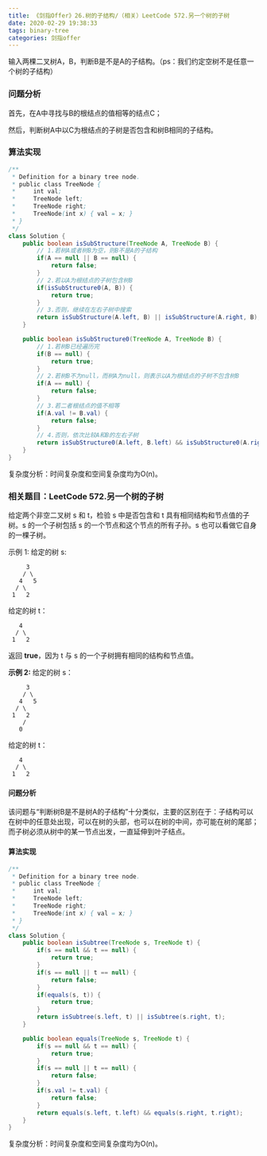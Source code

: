 ```yaml
---
title: 《剑指Offer》26.树的子结构/（相关）LeetCode 572.另一个树的子树
date: 2020-02-29 19:38:33
tags: binary-tree
categories: 剑指offer
---
```


输入两棵二叉树A，B，判断B是不是A的子结构。（ps：我们约定空树不是任意一个树的子结构）

<!--more-->

### 问题分析

首先，在A中寻找与B的根结点的值相等的结点C；

然后，判断树A中以C为根结点的子树是否包含和树B相同的子结构。

### 算法实现

```java
/**
 * Definition for a binary tree node.
 * public class TreeNode {
 *     int val;
 *     TreeNode left;
 *     TreeNode right;
 *     TreeNode(int x) { val = x; }
 * }
 */
class Solution {
    public boolean isSubStructure(TreeNode A, TreeNode B) {
        // 1.若树A或者树B为空，则B不是A的子结构
        if(A == null || B == null) {
            return false;
        }
        // 2.若以A为根结点的子树包含树B
        if(isSubStructure0(A, B)) {
            return true;
        }
        // 3.否则，继续在左右子树中搜索
        return isSubStructure(A.left, B) || isSubStructure(A.right, B);
    }

    public boolean isSubStructure0(TreeNode A, TreeNode B) {
        // 1.若树B已经遍历完
        if(B == null) {
            return true;
        }  
        // 2.若树B不为null，而树A为null，则表示以A为根结点的子树不包含树B
        if(A == null) {
            return false;
        }
        // 3.若二者根结点的值不相等
        if(A.val != B.val) {
            return false;
        }
        // 4.否则，依次比较A和B的左右子树
        return isSubStructure0(A.left, B.left) && isSubStructure0(A.right, B.right);
    }
}
```

复杂度分析：时间复杂度和空间复杂度均为O(n)。

### 相关题目：LeetCode 572.另一个树的子树

给定两个非空二叉树 s 和 t，检验 s 中是否包含和 t 具有相同结构和节点值的子树。s 的一个子树包括 s 的一个节点和这个节点的所有子孙。s 也可以看做它自身的一棵子树。

示例 1:
给定的树 s:

```
     3
    / \
   4   5
  / \
 1   2
```

给定的树 t：

```
   4 
  / \
 1   2
```

返回 **true**，因为 t 与 s 的一个子树拥有相同的结构和节点值。

**示例 2:**
给定的树 s：

```
     3
    / \
   4   5
  / \
 1   2
    /
   0
```

给定的树 t：

```
   4
  / \
 1   2
```

#### 问题分析

该问题与“判断树B是不是树A的子结构”十分类似，主要的区别在于：子结构可以在树中的任意处出现，可以在树的头部，也可以在树的中间，亦可能在树的尾部；而子树必须从树中的某一节点出发，一直延伸到叶子结点。

#### 算法实现

```java
/**
 * Definition for a binary tree node.
 * public class TreeNode {
 *     int val;
 *     TreeNode left;
 *     TreeNode right;
 *     TreeNode(int x) { val = x; }
 * }
 */
class Solution {
    public boolean isSubtree(TreeNode s, TreeNode t) {
        if(s == null && t == null) {
            return true;
        }
        if(s == null || t == null) {
            return false;
        }
        if(equals(s, t)) {
            return true;
        }
        return isSubtree(s.left, t) || isSubtree(s.right, t);
    }

    public boolean equals(TreeNode s, TreeNode t) {
        if(s == null && t == null) {
            return true;
        }
        if(s == null || t == null) {
            return false;
        }
        if(s.val != t.val) {
            return false;
        }
        return equals(s.left, t.left) && equals(s.right, t.right);
    }
}
```

复杂度分析：时间复杂度和空间复杂度均为O(n)。

